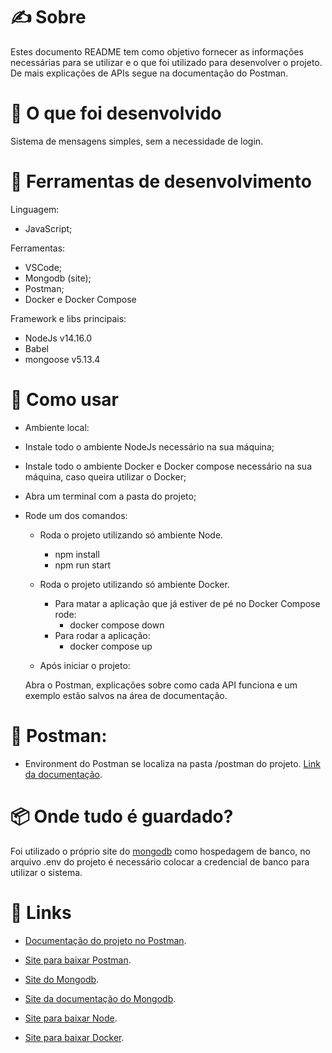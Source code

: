 # ✍ Sobre
Estes documento README tem como objetivo fornecer as informações necessárias para se utilizar e o que foi utilizado para desenvolver o projeto. De mais explicações de APIs segue na documentação do Postman.

# 💎 O que foi desenvolvido
Sistema de mensagens simples, sem a necessidade de login.

# 🧰 Ferramentas de desenvolvimento
Linguagem:
- JavaScript;

Ferramentas:
- VSCode;
- Mongodb (site);
- Postman;
- Docker e Docker Compose

Framework e libs principais:
- NodeJs v14.16.0
- Babel
- mongoose v5.13.4

# 📝 Como usar
* Ambiente local:
- Instale todo o ambiente NodeJs necessário na sua máquina;
- Instale todo o ambiente Docker e Docker compose necessário na sua máquina, caso queira utilizar o Docker;
- Abra um terminal com a pasta do projeto;
- Rode um dos comandos:

    - Roda o projeto utilizando só ambiente Node.
        - npm install
        - npm run start

    - Roda o projeto utilizando só ambiente Docker.
        - Para matar a aplicação que já estiver de pé no Docker Compose rode:
            - docker compose down
        - Para rodar a aplicação:
            - docker compose up

    - Após iniciar o projeto:
    
    Abra o Postman, explicações sobre como cada API funciona e um exemplo estão salvos na área de documentação.

# 🚀 Postman:
* Environment do Postman se localiza na pasta /postman do projeto. [Link da documentação](https://documenter.getpostman.com/view/14748428/TzeajmEF).

# 📦 Onde tudo é guardado?
Foi utilizado o próprio site do [mongodb](https://www.mongodb.com) como hospedagem de banco, no arquivo .env do projeto é necessário colocar a credencial de banco para utilizar o sistema.

# 🔗 Links
* [Documentação do projeto no Postman](https://documenter.getpostman.com/view/14748428/TzeajmEF).

* [Site para baixar Postman](https://www.postman.com/downloads/).

* [Site do Mongodb](https://www.mongodb.com).

* [Site da documentação do Mongodb](https://docs.mongodb.com/manual/).

* [Site para baixar Node](https://nodejs.org/en/).

* [Site para baixar Docker](https://www.docker.com).